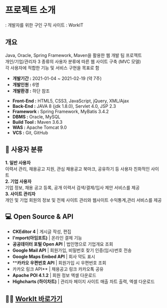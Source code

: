 # 프로젝트 소개
: 개발자를 위한 구인 구직 사이트 : WorkIT

## 개요
Java, Oracle, Spring Framework, Maven을 활용한 웹 개발 팀 프로젝트      
개인/기업/관리자 3 종류의 사용자 분류에 따른 웹 사이트 구축 (MVC 모델)      
각 사용자에 적합한 기능 및 서비스 구현을 목표로 함      

+ **개발기간 :** 2021-01-04 ~ 2021-02-19 (약 7주)
+ **개발인원 :** 6명
+ **개발환경 :** 하단 참조
- **Front-End :** HTML5, CSS3, JavaScript, jQuery, XML/Ajax
- **Back-End :** JAVA 8 (jdk 1.8.0), Servlet 4.0, JSP 2.3
- **Framework :** Spring Framework, MyBatis 3.4.2
- **DBMS :** Oracle, MySQL
- **Build Tool :** Maven 3.6.3
- **WAS :** Apache Tomcat 9.0
- **VCS :** Git, GitHub

## 👩 사용자 분류
__1. 일반 사용자__      
이력서 관리, 채용공고 지원, 관심 채용공고 북마크, 공유하기 등 사용자 친화적인 사이트      
__2. 기업 사용자__      
기업 정보, 채용 공고 등록, 공개 이력서 검색/결제/입사 제안 서비스를 제공      
__3. 사이트 관리자__      
개인 및 기업 회원의 정보 및 전체 사이트 관리와 웹사이트 수익통계,관리 서비스를 제공

## 💻  Open Source & API
-  **CKEditor 4** | 게시글 작성, 편집
-  **I'mport(아임포트)** | 온라인 결제 기능
-  **공공데이터 포털 Open API** | 법인명으로 기업개요 조회
-  **Google Mail API** | 회원가입, 비밀번호 찾기 인증(임시)번호 전송
-  **Google Maps Embed API** | 회사 약도 표시
-  ****카카오 우편번호 API** | 회원가입 시 우편번호 조회
-  카카오 링크 API** | 채용공고 링크 카카오톡 공유
-  **Apache POI 4.1.2** | 회원 정보 엑셀 다운로드
-  **Highcharts (하이차트)** | 관리자 페이지 사이트 매출 차트 출력, 엑셀 다운로드
      

## 👨‍💻  [WorkIt 바로가기](3.36.212.183:8080/workit/)   
